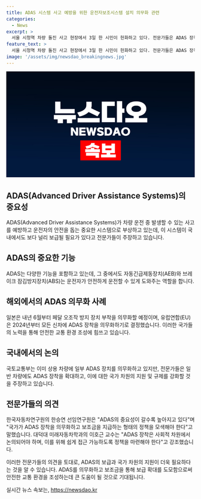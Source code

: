 ```yaml
---
title: ADAS 시스템 사고 예방을 위한 운전자보조시스템 설치 의무화 관련
categories:
  - News
excerpt: >
  서울 시청역 차량 돌진 사고 현장에서 3일 한 시민이 헌화하고 있다. 전문가들은 ADAS 장착이 필요하다고 조언하며, 국내의 관련 논의 또한 존재한다. 유럽 연합은 2024년부터 모든 신차에 ADAS 장착을 의무화하는데 일본은 내년 6월부터는 페달 오조작 방지 장치 부착을 의무화할 예정이다. 국토교통부도 상용 차량에 ADAS 장치를 의무화하고 있는데, 전문가들은 이를 일반 차량에도 확대하는 것이 필요하다고 주장하고 있다. ADAS 장착을 의무화하고 국가가 보조금을 지급해주는 형태로 정책을 추진해야 한다는 의견 또한 제시되었다.
feature_text: >
  서울 시청역 차량 돌진 사고 현장에서 3일 한 시민이 헌화하고 있다. 전문가들은 ADAS 장착이 필요하다고 조언하며, 국내의 관련 논의 또한 존재한다. 유럽 연합은 2024년부터 모든 신차에 ADAS 장착을 의무화하는데 일본은 내년 6월부터는 페달 오조작 방지 장치 부착을 의무화할 예정이다. 국토교통부도 상용 차량에 ADAS 장치를 의무화하고 있는데, 전문가들은 이를 일반 차량에도 확대하는 것이 필요하다고 주장하고 있다. ADAS 장착을 의무화하고 국가가 보조금을 지급해주는 형태로 정책을 추진해야 한다는 의견 또한 제시되었다.
image: '/assets/img/newsdao_breakingnews.jpg'
---
```


<p><img src="/assets/img/newsdao_breakingnews.jpg" alt="ranknews 속보" /></p>

<h2 data-ke-size="size26">ADAS(Advanced Driver Assistance Systems)의 중요성</h2>

<p>ADAS(Advanced Driver Assistance Systems)가 차량 운전 중 발생할 수 있는 사고를 예방하고 운전자의 안전을 돕는 중요한 시스템으로 부상하고 있는데, 이 시스템이 국내에서도 보다 널리 보급될 필요가 있다고 전문가들이 주장하고 있습니다. </p>

<h2 data-ke-size="size26">ADAS의 중요한 기능</h2>

<p>ADAS는 다양한 기능을 포함하고 있는데, 그 중에서도 자동긴급제동장치(AEB)와 브레이크 잠김방지장치(ABS)는 운전자가 안전하게 운전할 수 있게 도와주는 역할을 합니다.</p>

<h2 data-ke-size="size26">해외에서의 ADAS 의무화 사례</h2>

<p>일본은 내년 6월부터 페달 오조작 방지 장치 부착을 의무화할 예정이며, 유럽연합(EU)은 2024년부터 모든 신차에 ADAS 장착을 의무화하기로 결정했습니다. 이러한 국가들의 노력을 통해 안전한 교통 환경 조성에 힘쓰고 있습니다.</p>

<h2 data-ke-size="size26">국내에서의 논의</h2>

<p>국토교통부는 이미 상용 차량에 일부 ADAS 장치를 의무화하고 있지만, 전문가들은 일반 차량에도 ADAS 장착을 확대하고, 이에 대한 국가 차원의 지원 및 규제를 강화할 것을 주장하고 있습니다.</p>

<h2 data-ke-size="size26">전문가들의 의견</h2>

<p>한국자동차연구원의 한승연 선임연구원은 "ADAS의 중요성이 갈수록 높아지고 있다"며 "국가가 ADAS 장착을 의무화하고 보조금을 지급하는 형태의 정책을 모색해야 한다"고 말했습니다. 대덕대 미래자동차학과의 이호근 교수는 "ADAS 장착은 사회적 차원에서 논의되어야 하며, 이를 위해 쉽게 접근 가능하도록 정책을 마련해야 한다"고 강조했습니다.</p>

<p>이러한 전문가들의 의견을 토대로, ADAS의 보급과 국가 차원의 지원이 더욱 필요하다는 것을 알 수 있습니다. ADAS를 의무화하고 보조금을 통해 보급 확대를 도모함으로써 안전한 교통 환경을 조성하는데 큰 도움이 될 것으로 기대됩니다.</p>
실시간 뉴스 속보는, <a href="https://newsdao.kr" rel="dofollow">https://newsdao.kr</a>


